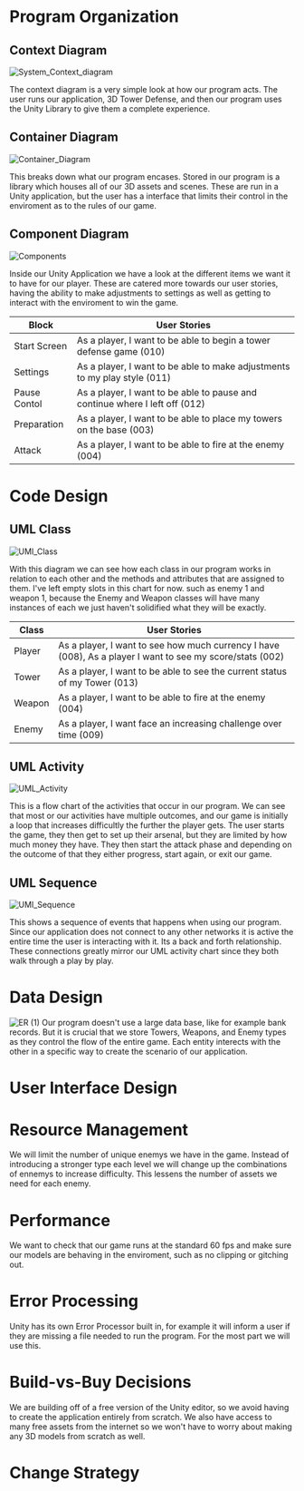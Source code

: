 # Program Organization
  ## Context Diagram 
  
 ![System_Context_diagram](https://user-images.githubusercontent.com/54637213/107887604-3c148800-6ed5-11eb-8f1b-ba1d79692017.png)
 
 The context diagram is a very simple look at how our program acts. The user runs our application, 3D Tower Defense, and then our program uses the Unity Library to give them a complete experience. 
 
 ## Container Diagram
 
 ![Container_Diagram](https://user-images.githubusercontent.com/54637213/107887888-46378600-6ed7-11eb-929b-297a75875a82.png)
 
  This breaks down what our program encases. Stored in our program is a library which houses all of our 3D assets and scenes. These are run in a Unity application, but the user has a interface that limits their control in the enviroment as to the rules of our game. 
 
 ## Component Diagram
 
 ![Components](https://user-images.githubusercontent.com/54637213/107887900-5f403700-6ed7-11eb-9d6b-6f6d1d2b28b1.png)
 
 Inside our Unity Application we have a look at the different items we want it to have for our player. These are catered more towards our user stories, having the ability to make adjustments to settings as well as getting to interact with the enviroment to win the game.
 
 
| Block       | User Stories |
| ----------- | ----------- |
| Start Screen| As a player, I want to be able to begin a tower defense game (010)|
| Settings    | As a player, I want to be able to make adjustments to my play style (011)|
| Pause Contol| As a player, I want to be able to pause and continue where I left off (012)|
| Preparation | As a player, I want to be able to place my towers on the base (003)|
| Attack      | As a player, I want to be able to fire at the enemy (004)|

# Code Design 
  
  ## UML Class
  ![UMI_Class](https://user-images.githubusercontent.com/54637213/107887973-d4ac0780-6ed7-11eb-9092-b274b0707559.png)
  
  With this diagram we can see how each class in our program works in relation to each other and the methods and attributes that are assigned to them. I've left empty slots in this chart for now. such as enemy 1 and weapon 1, because the Enemy and Weapon classes will have many instances of each we just haven't solidified what they will be exactly. 
  
  | Class       | User Stories |
| ----------- | ----------- |
| Player | As a player, I want to see how much currency I have (008), As a player I want to see my score/stats (002)|
| Tower    | As a player, I want to be able to see the current status of my Tower (013)|
| Weapon | As a player, I want to be able to fire at the enemy (004)|
| Enemy | As a player, I want face an increasing challenge over time (009)|
  
  ## UML Activity
  ![UML_Activity](https://user-images.githubusercontent.com/54637213/107888180-d1654b80-6ed8-11eb-9633-9065397cbb74.png)
   
   This is a flow chart of the activities that occur in our program. We can see that most or our activities have multiple outcomes, and our game is initially a loop that increases difficultly the further the player gets. The user starts the game, they then get to set up their arsenal, but they are limited by how much money they have. They then start the attack phase and depending on the outcome of that they either progress, start again, or exit our game.
  
  ## UML Sequence
  ![UMI_Sequence](https://user-images.githubusercontent.com/54637213/107888286-581a2880-6ed9-11eb-82a7-cda5140ab450.png)
  
  This shows a sequence of events that happens when using our program. Since our application does not connect to any other networks it is active the entire time the user is interacting with it. Its a back and forth relationship. These connections greatly mirror our UML activity chart since they both walk through a play by play.
# Data Design
![ER (1)](https://user-images.githubusercontent.com/54637213/107888329-8e57a800-6ed9-11eb-984a-d92c3ca4cf51.png)
Our program doesn't use a large data base, like for example bank records. But it is crucial that we store Towers, Weapons, and Enemy types as they control the flow of the entire game. Each entity interects with the other in a specific way to create the scenario of our application.  

# User Interface Design

# Resource Management 
We will limit the number of unique enemys we have in the game. Instead of introducing a stronger type each level we will change up the combinations of ennemys to increase difficulty. This lessens the number of assets we need for each enemy.
# Performance
We want to check that our game runs at the standard 60 fps and make sure our models are behaving in the enviroment, such as no clipping or gitching out.

# Error Processing
Unity has its own Error Processor built in, for example it will inform a user if they are missing a file needed to run the program. For the most part we will use this. 

# Build-vs-Buy Decisions
We are building off of a free version of the Unity editor, so we avoid having to create the application entirely from scratch. We also have access to many free assets from the internet so we won't have to worry about making any 3D models from scratch as well. 

# Change Strategy

